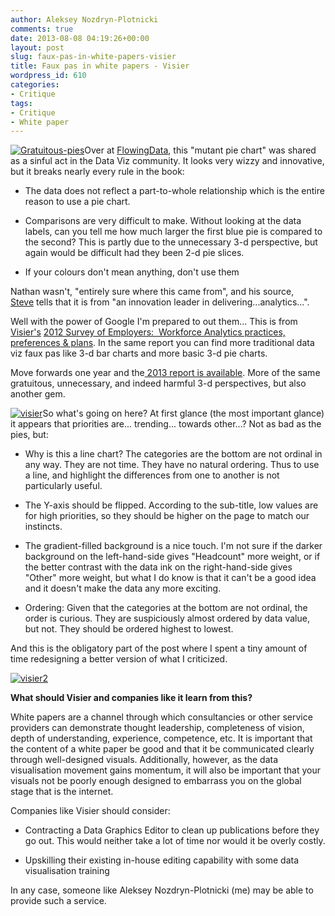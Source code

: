 ```yaml
---
author: Aleksey Nozdryn-Plotnicki
comments: true
date: 2013-08-08 04:19:26+00:00
layout: post
slug: faux-pas-in-white-papers-visier
title: Faux pas in white papers - Visier
wordpress_id: 610
categories:
- Critique
tags:
- Critique
- White paper
---
```


[![Gratuitous-pies](http://alekseynp.github.io/wp-content/uploads/2013/08/Gratuitous-pies.png)](http://alekseynp.github.io/wp-content/uploads/2013/08/Gratuitous-pies.png)Over at [FlowingData](http://flowingdata.com/2013/08/07/piemaster/), this "mutant pie chart" was shared as a sinful act in the Data Viz community. It looks very wizzy and innovative, but it breaks nearly every rule in the book:



	
  * The data does not reflect a part-to-whole relationship which is the entire reason to use a pie chart.

	
  * Comparisons are very difficult to make. Without looking at the data labels, can you tell me how much larger the first blue pie is compared to the second? This is partly due to the unnecessary 3-d perspective, but again would be difficult had they been 2-d pie slices.

	
  * If your colours don't mean anything, don't use them


Nathan wasn't, "entirely sure where this came from", and his source, [Steve](https://twitter.com/infoholic/status/363555757175734273/photo/1) tells that it is from "an innovation leader in delivering...analytics...".

Well with the power of Google I'm prepared to out them... This is from [Visier's](http://www.visier.com/) [2012 Survey of Employers:  Workforce Analytics practices, preferences & plans](http://info.visier.com/workforce-analytics-trends-research-report). In the same report you can find more traditional data viz faux pas like 3-d bar charts and more basic 3-d pie charts.

Move forwards one year and the[ 2013 report is available](http://info.visier.com/2013-workforce-analytics-and-planning-survey-report). More of the same gratuitous, unnecessary, and indeed harmful 3-d perspectives, but also another gem.

[![visier](http://alekseynp.github.io/wp-content/uploads/2013/08/visier.png)](http://alekseynp.github.io/wp-content/uploads/2013/08/visier.png)So what's going on here? At first glance (the most important glance) it appears that priorities are... trending... towards other...? Not as bad as the pies, but:



	
  * Why is this a line chart? The categories are the bottom are not ordinal in any way. They are not time. They have no natural ordering. Thus to use a line, and highlight the differences from one to another is not particularly useful.

	
  * The Y-axis should be flipped. According to the sub-title, low values are for high priorities, so they should be higher on the page to match our instincts.

	
  * The gradient-filled background is a nice touch. I'm not sure if the darker background on the left-hand-side gives "Headcount" more weight, or if the better contrast with the data ink on the right-hand-side gives "Other" more weight, but what I do know is that it can't be a good idea and it doesn't make the data any more exciting.

	
  * Ordering: Given that the categories at the bottom are not ordinal, the order is curious. They are suspiciously almost ordered by data value, but not. They should be ordered highest to lowest.


And this is the obligatory part of the post where I spent a tiny amount of time redesigning a better version of what I criticized.

[![visier2](http://alekseynp.github.io/wp-content/uploads/2013/08/visier2.png)](http://alekseynp.github.io/wp-content/uploads/2013/08/visier2.png)

**What should Visier and companies like it learn from this?**

White papers are a channel through which consultancies or other service providers can demonstrate thought leadership, completeness of vision, depth of understanding, experience, competence, etc. It is important that the content of a white paper be good and that it be communicated clearly through well-designed visuals. Additionally, however, as the data visualisation movement gains momentum, it will also be important that your visuals not be poorly enough designed to embarrass you on the global stage that is the internet.

Companies like Visier should consider:



	
  * Contracting a Data Graphics Editor to clean up publications before they go out. This would neither take a lot of time nor would it be overly costly.

	
  * Upskilling their existing in-house editing capability with some data visualisation training


In any case, someone like Aleksey Nozdryn-Plotnicki (me) may be able to provide such a service.
